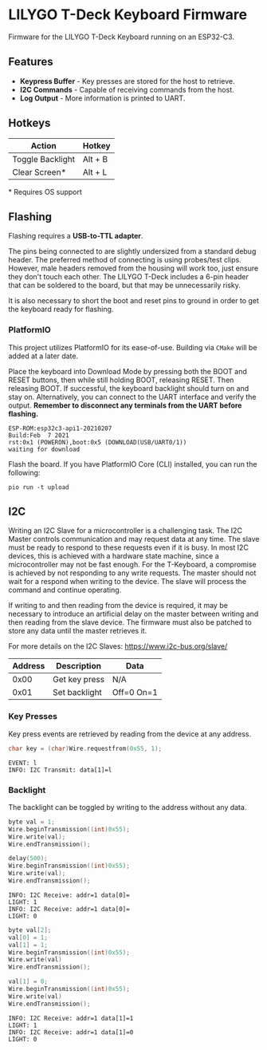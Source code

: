 # LILYGO T-Deck Keyboard Firmware
Firmware for the LILYGO T-Deck Keyboard running on an ESP32-C3.

## Features
- **Keypress Buffer** - Key presses are stored for the host to retrieve.
- **I2C Commands** - Capable of receiving commands from the host.
- **Log Output** - More information is printed to UART.

## Hotkeys
| Action           | Hotkey  |
| ---------------- | ------- |
| Toggle Backlight | Alt + B |
| Clear Screen*    | Alt + L |


\* Requires OS support

## Flashing

Flashing requires a **USB-to-TTL adapter**.

The pins being connected to are slightly undersized from a standard debug header. The preferred method of connecting is using probes/test clips. However, male headers removed from the housing will work too, just ensure they don't touch each other. The LILYGO T-Deck includes a 6-pin header that can be soldered to the board, but that may be unnecessarily risky.

It is also necessary to short the boot and reset pins to ground in order to get the keyboard ready for flashing.

### PlatformIO
This project utilizes PlatformIO for its ease-of-use. Building via `CMake` will be added at a later date.

Place the keyboard into Download Mode by pressing both the BOOT and RESET buttons, then while still holding BOOT, releasing RESET. Then releasing BOOT. If successful, the keyboard backlight should turn on and stay on. Alternatively, you can connect to the UART interface and verify the output. **Remember to disconnect any terminals from the UART before flashing.**

```
ESP-ROM:esp32c3-api1-20210207
Build:Feb  7 2021
rst:0x1 (POWERON),boot:0x5 (DOWNLOAD(USB/UART0/1))
waiting for download
```

Flash the board. If you have PlatformIO Core (CLI) installed, you can run the following:

```shell
pio run -t upload
```

## I2C
Writing an I2C Slave for a microcontroller is a challenging task. The I2C Master controls communication and may request data at any time. The slave must be ready to respond to these requests even if it is busy. In most I2C devices, this is achieved with a hardware state machine, since a microcontroller may not be fast enough. For the T-Keyboard, a compromise is achieved by not responding to any write requests. The master should not wait for a respond when writing to the device. The slave will process the command and continue operating.

If writing to and then reading from the device is required, it may be necessary to introduce an artificial delay on the master between writing and then reading from the slave device. The firmware must also be patched to store any data until the master retrieves it.

For more details on the I2C Slaves: https://www.i2c-bus.org/slave/

| Address | Description   | Data       |
| ------- | ------------- | ---------- |
| 0x00    | Get key press | N/A        |
| 0x01    | Set backlight | Off=0 On=1 |

### Key Presses
Key press events are retrieved by reading from the device at any address.

```cpp
char key = (char)Wire.requestfrom(0x55, 1);
```
```
EVENT: l
INFO: I2C Transmit: data[1]=l
```

### Backlight
The backlight can be toggled by writing to the address without any data.

```cpp
byte val = 1;
Wire.beginTransmission((int)0x55);
Wire.write(val);
Wire.endTransmission();

delay(500);
Wire.beginTransmission((int)0x55);
Wire.write(val);
Wire.endTransmission();
```
```
INFO: I2C Receive: addr=1 data[0]=
LIGHT: 1
INFO: I2C Receive: addr=1 data[0]=
LIGHT: 0
```

```cpp
byte val[2];
val[0] = 1;
val[1] = 1;
Wire.beginTransmission((int)0x55);
Wire.write(val)
Wire.endTransmission();

val[1] = 0;
Wire.beginTransmission((int)0x55);
Wire.write(val)
Wire.endTransmission();
```
```
INFO: I2C Receive: addr=1 data[1]=1
LIGHT: 1
INFO: I2C Receive: addr=1 data[1]=0
LIGHT: 0
```